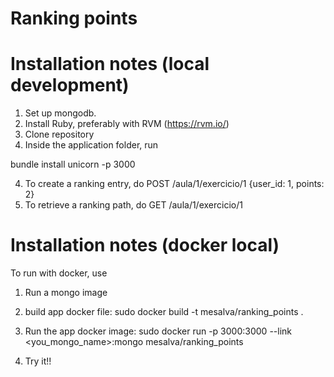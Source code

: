 # Ranking points

# Installation notes (local development)

1. Set up mongodb. 
2. Install Ruby, preferably with RVM (https://rvm.io/)
2. Clone repository
3. Inside the application folder, run
  
  bundle install
  unicorn -p 3000

4. To create a ranking entry, do POST /aula/1/exercicio/1 {user_id: 1, points: 2}
5. To retrieve a ranking path, do GET /aula/1/exercicio/1

# Installation notes (docker local)

To run with docker, use

1. Run a mongo image
2. build app docker file: sudo docker build -t mesalva/ranking_points .
2. Run the app docker image: sudo docker run -p 3000:3000 --link <you_mongo_name>:mongo mesalva/ranking_points

3. Try it!!

